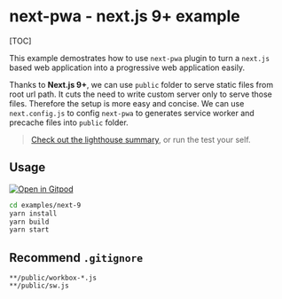 

# next-pwa - next.js 9+ example

[TOC]

This example demostrates how to use `next-pwa` plugin to turn a `next.js` based web application into a progressive web application easily.

Thanks to **Next.js 9+**, we can use `public` folder to serve static files from root url path. It cuts the need to write custom server only to serve those files. Therefore the setup is more easy and concise. We can use `next.config.js` to config `next-pwa` to generates service worker and precache files into `public` folder.

> [Check out the lighthouse summary](https://github.com/shadowwalker/next-pwa/blob/master/examples/next-9/lighthouse.pdf), or run the test your self.

## Usage

[![Open in Gitpod](https://gitpod.io/button/open-in-gitpod.svg)](https://gitpod.io/#https://github.com/shadowwalker/next-pwa/)

``` bash
cd examples/next-9
yarn install
yarn build
yarn start
```

## Recommend `.gitignore`

```
**/public/workbox-*.js
**/public/sw.js
```



